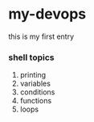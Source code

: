 # my-devops

this is my first entry

### shell topics

1. printing
2. variables
3. conditions
4. functions
5. loops

